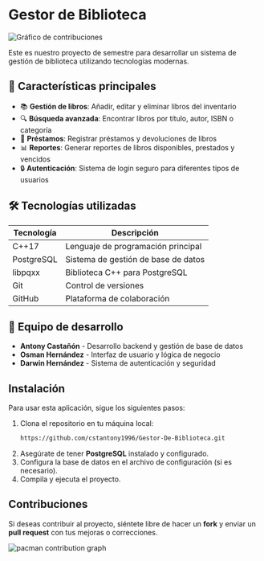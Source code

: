 # Gestor de Biblioteca

![Gráfico de contribuciones](https://raw.githubusercontent.com/cstantony1996/cstantony1996/output/pacman-contribution-graph.svg)

Este es nuestro proyecto de semestre para desarrollar un sistema de gestión de biblioteca utilizando tecnologías modernas.

## 🚀 Características principales

- 📚 **Gestión de libros**: Añadir, editar y eliminar libros del inventario
- 🔍 **Búsqueda avanzada**: Encontrar libros por título, autor, ISBN o categoría
- 🔄 **Préstamos**: Registrar préstamos y devoluciones de libros
- 📊 **Reportes**: Generar reportes de libros disponibles, prestados y vencidos
- 🔒 **Autenticación**: Sistema de login seguro para diferentes tipos de usuarios

## 🛠 Tecnologías utilizadas

| Tecnología | Descripción |
|------------|-------------|
| C++17 | Lenguaje de programación principal |
| PostgreSQL | Sistema de gestión de base de datos |
| libpqxx | Biblioteca C++ para PostgreSQL |
| Git | Control de versiones |
| GitHub | Plataforma de colaboración |

## 👥 Equipo de desarrollo

- **Antony Castañón** - Desarrollo backend y gestión de base de datos
- **Osman Hernández** - Interfaz de usuario y lógica de negocio
- **Darwin Hernández** - Sistema de autenticación y seguridad

## Instalación

Para usar esta aplicación, sigue los siguientes pasos:

1. Clona el repositorio en tu máquina local:
    ```bash
    https://github.com/cstantony1996/Gestor-De-Biblioteca.git
    ```
2. Asegúrate de tener **PostgreSQL** instalado y configurado.
3. Configura la base de datos en el archivo de configuración (si es necesario).
4. Compila y ejecuta el proyecto.

## Contribuciones

Si deseas contribuir al proyecto, siéntete libre de hacer un **fork** y enviar un **pull request** con tus mejoras o correcciones. 

<picture>
  <source media="(prefers-color-scheme: dark)" srcset="https://raw.githubusercontent.com/cstantony1996/cstantony1996/output/pacman-contribution-graph-dark.svg">
  <source media="(prefers-color-scheme: light)" srcset="https://raw.githubusercontent.com/cstantony1996/cstantony1996/output/pacman-contribution-graph.svg">
  <img alt="pacman contribution graph" src="https://raw.githubusercontent.com/cstantony1996/cstantony1996/output/pacman-contribution-graph.svg">
</picture>

###